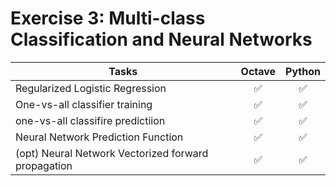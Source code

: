 # Exercise 3: Multi-class Classification and Neural Networks

| Tasks                                               | Octave | Python |
| --------------------------------------------------- | :----: | :----: |
| Regularized Logistic Regression                     |   ✅   |   ✅   |
| One-vs-all classifier training                      |   ✅   |   ✅   |
| one-vs-all classifire predictiion                   |   ✅   |   ✅   |
| Neural Network Prediction Function                  |   ✅   |   ✅   |
| (opt) Neural Network Vectorized forward propagation |   ✅   |   ✅   |
